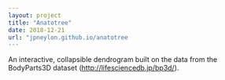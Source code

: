 ```yaml
---
layout: project
title: "Anatotree"
date: 2018-12-21
url: "jpneylon.github.io/anatotree
---
```

An interactive, collapsible dendrogram built on the data from the BodyParts3D dataset (http://lifesciencedb.jp/bp3d/).
